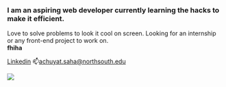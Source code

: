 ### I am an aspiring web developer currently learning the hacks to make it efficient. 
Love to solve problems to look it cool on screen. Looking for an internship or any front-end project to work on.
<br>
<strong>fhiha</strong>

<!--
**Achuyat-Joy/Achuyat-Joy** is a ✨ _special_ ✨ repository because its `README.md` (this file) appears on your GitHub profile.

Here are some ideas to get you started:

- 🔭 I’m currently working on ...
- 🌱 I’m currently learning ...
- 👯 I’m looking to collaborate on ...
- 🤔 I’m looking for help with ...
- 💬 Ask me about ...
- 📫 How to reach me: ...
- 😄 Pronouns: ...
- ⚡ Fun fact: ...
-->
[Linkedin](https://www.linkedin.com/in/achuyat-saha-joy-32a987128/) 
📫achuyat.saha@northsouth.edu

<img src="https://www.codewars.com/users/Achuyat-Joy/badges/micro?theme=light">
